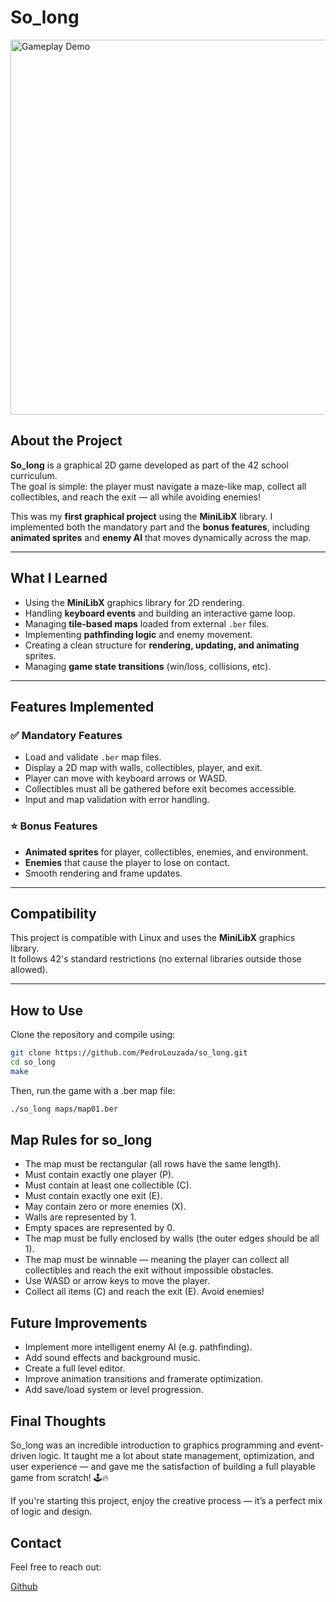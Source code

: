 # So_long

<img src="gif/final.gif" width="600" alt="Gameplay Demo" />

## About the Project

**So_long** is a graphical 2D game developed as part of the 42 school curriculum.  
The goal is simple: the player must navigate a maze-like map, collect all collectibles, and reach the exit — all while avoiding enemies!

This was my **first graphical project** using the **MiniLibX** library. I implemented both the mandatory part and the **bonus features**, including **animated sprites** and **enemy AI** that moves dynamically across the map.

---

## What I Learned

- Using the **MiniLibX** graphics library for 2D rendering.
- Handling **keyboard events** and building an interactive game loop.
- Managing **tile-based maps** loaded from external `.ber` files.
- Implementing **pathfinding logic** and enemy movement.
- Creating a clean structure for **rendering, updating, and animating** sprites.
- Managing **game state transitions** (win/loss, collisions, etc).

---

## Features Implemented

### ✅ Mandatory Features

- Load and validate `.ber` map files.
- Display a 2D map with walls, collectibles, player, and exit.
- Player can move with keyboard arrows or WASD.
- Collectibles must all be gathered before exit becomes accessible.
- Input and map validation with error handling.

### ⭐ Bonus Features

- **Animated sprites** for player, collectibles, enemies, and environment.
- **Enemies** that cause the player to lose on contact.
- Smooth rendering and frame updates.

---

## Compatibility

This project is compatible with Linux and uses the **MiniLibX** graphics library.  
It follows 42's standard restrictions (no external libraries outside those allowed).

---

## How to Use

Clone the repository and compile using:

```bash
git clone https://github.com/PedroLouzada/so_long.git
cd so_long
make
```
Then, run the game with a .ber map file:
```bash
./so_long maps/map01.ber
```
## Map Rules for so_long

- The map must be rectangular (all rows have the same length).
- Must contain exactly one player (P).
- Must contain at least one collectible (C).
- Must contain exactly one exit (E).
- May contain zero or more enemies (X).
- Walls are represented by 1.
- Empty spaces are represented by 0.
- The map must be fully enclosed by walls (the outer edges should be all 1).
- The map must be winnable — meaning the player can collect all collectibles and reach the exit without impossible obstacles.
- Use WASD or arrow keys to move the player.
- Collect all items (C) and reach the exit (E). Avoid enemies!

## Future Improvements

- Implement more intelligent enemy AI (e.g. pathfinding).
- Add sound effects and background music.
- Create a full level editor.
- Improve animation transitions and framerate optimization.
- Add save/load system or level progression.

## Final Thoughts

So_long was an incredible introduction to graphics programming and event-driven logic.
It taught me a lot about state management, optimization, and user experience — and gave me the satisfaction of building a full playable game from scratch! 🕹️🔥

If you're starting this project, enjoy the creative process — it’s a perfect mix of logic and design.

## Contact
Feel free to reach out:

[Github](https://github.com/PedroLouzada)
